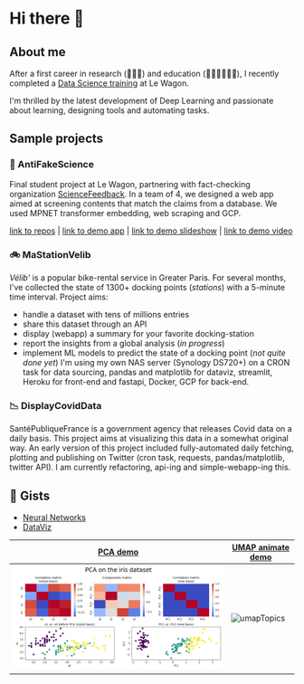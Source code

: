 # Hi there 👋
## About me
After a first career in research (🧬💊🧠) and education (👨‍🎓👷‍♀️👨‍⚕️), I recently completed a [Data Science training](https://www.lewagon.com/data-science-course/full-time) at Le Wagon.

I'm thrilled by the latest development of Deep Learning and passionate about learning, designing tools and automating tasks.
## Sample projects
### 🚒 AntiFakeScience
Final student project at Le Wagon, partnering with fact-checking organization [ScienceFeedback](https://sciencefeedback.co). In a team of 4, we designed a web app aimed at screening contents that match the claims from a database. We used MPNET transformer embedding, web scraping and GCP.

[link to repos](https://github.com/antifakescience) | [link to demo app](http://antifakescience.herokuapp.com/) | [link to demo slideshow](https://docs.google.com/presentation/d/1ebWiQwunrS-YNUi-8BIkRfkMZBjW9CD2oQK_mX6O304/edit?usp=sharing) | [link to demo video](https://www.youtube.com/embed/iL4D2hWe05o?start=3435)
### 🚲 MaStationVelib
*Vélib'* is a popular bike-rental service in Greater Paris. For several months, I've collected the state of 1300+ docking points (*stations*) with a 5-minute time interval. Project aims:
- handle a dataset with tens of millions entries
- share this dataset through an API
- display (webapp) a summary for your favorite docking-station
- report the insights from a global analysis (*in progress*)
- implement ML models to predict the state of a docking point (*not quite done yet*)
I'm using my own NAS server (Synology DS720+) on a CRON task for data sourcing, pandas and matplotlib for dataviz, streamlit, Heroku for front-end and fastapi, Docker, GCP for back-end.
### 📉 DisplayCovidData
SantéPubliqueFrance is a government agency that releases Covid data on a daily basis. This project aims at visualizing this data in a somewhat original way. An early version of this project included fully-automated daily fetching, plotting and publishing on Twitter (cron task, requests, pandas/matplotlib, twitter API). I am currently refactoring, api-ing and simple-webapp-ing this.
## 📒 Gists
- [Neural Networks](http://placeholder.edmz.fr)
- [DataViz](http://placeholder.edmz.fr)


[PCA demo](https://gist.github.com/E-Dmz/d43c972ba0c51571c70dcb78dcaba79e)|[UMAP animate demo](http://placeholder.edmz.fr)
-|-
![PCA demo](pca-demo-iris.png)|![umapTopics](umapTopics.gif)
<!--
  - 📈 #dataviz suite:
    * ![DisplayDataCovid: Tweets a dataviz of Covid-19 in France](https://github.com/E-Dmz/DisplayDataCovid)

  - 🐦 #twitterapi suite:
    * ![ThreadFromATextFileScript: Tweets a thread from a simple text file (very useful)](https://github.com/E-Dmz/ThreadFromATextFileScript)
    * ![SelfTweetingScript: A script that tweets itself when executed (absolutely useless)](https://github.com/E-Dmz/SelfTweetingScript)
    * ![PingPong: Replies automatically "pong" when you're mentionned in a tweet that contains "ping" (even more useless)](https://github.com/E-Dmz/PingPong)
    * ![WakeUp: Politely greets your followers in the morning](https://github.com/E-Dmz/WakeUp)
  
  - 💡 #miscellaneous:
    * ![PiPoem: A piece of code showing that a simple 4-verse poem (in French) can provide you with a most precise approximation of pi](https://github.com/E-Dmz/PiPoem)


<!--
**E-Dmz/E-Dmz** is a ✨ _special_ ✨ repository because its `README.md` (this file) appears on your GitHub profile.
I want to train as a data scientist because i think AI is going to reshape our world, for better and for worse  ·  ·  ·  ·  ·  ·  ·  ·  ·  ·  ·  ·  ·  ·  ·  ·  ·  ·  ·  ·  ·  ·  ·  ·  ·  ·  ·  ·  ·  ·  ·  ·  ·  ·  ·  ·  ·  ·  ·  ·  ·  ·  ·  ·  ·  ·  ·  ·  ·  ·  ·  ·  ·  ·  ·  I'm also passionate about 💡🔧🧮 and 🙋‍♀️🙋‍♂️🚀  
🧬💊🧠 = "biochemistry, pharmacology and neuroscience"   ·  ·  ·  ·  ·  ·  ·  ·  ·  ·  ·  ·  ·  ·  ·  ·  ·  ·  ·  ·  ·  ·  ·  ·  ·  ·  ·  ·  ·  ·  ·  ·  ·  ·  ·  ·  ·  ·  ·  ·  ·  ·  ·  ·  ·  ·  ·  ·  ·  ·
👨‍🎓👷‍♀️👨‍⚕️ =  "high school students, water treatment technicians and radiology technicians"   ·  ·  ·  ·  ·  ·  ·  ·  ·  ·  ·  ·  ·  ·  ·  ·  ·  ·  ·  ·  ·  ·  ·  ·  ·  ·  ·  ·  ·  ·  ·  ·  ·  ·  ·  ·  ·  ·  ·  ·  ·  ·  ·  ·  ·  ·  ·  ·  ·  ·
💡🔧🧮 = "learning, designing new tools, automating tasks"   ·  ·  ·  ·  ·  ·  ·  ·  ·  ·  ·  ·  ·  ·  ·  ·  ·  ·  ·  ·  ·  ·  ·  ·  ·  ·  ·  ·  ·  ·  ·  ·  ·  ·  ·  ·  ·  ·  ·  ·  ·  ·  ·  ·  ·  ·  ·  ·  ·  ·
🙋‍🙋‍♂️🚀 = "collaborating on impactful projects"

Hi! I'm 37. I spent 10 years studying biology and doing research in biochemistry/pharmacology/neuroscience. I spent another 10 years teaching science and techniques to high-school students, water treatment technicians and radiology technicians. I'm training as a data scientist because i think AI is going to reshape our world, for better and for worse. I'm also passionate about learning, designing tools and automating tasks. After the bootcamp, i'd like to collaborate on meaningful and impactful projects.

Here are some ideas to get you started:

- 🔭 I’m currently working on ...
- 🌱 I’m currently learning ...
- 👯 I’m looking to collaborate on ...
- 🤔 I’m looking for help with ...
- 💬 Ask me about ...
- 📫 How to reach me: ...
- 😄 Pronouns: ...
- ⚡ Fun fact: ...
-->
